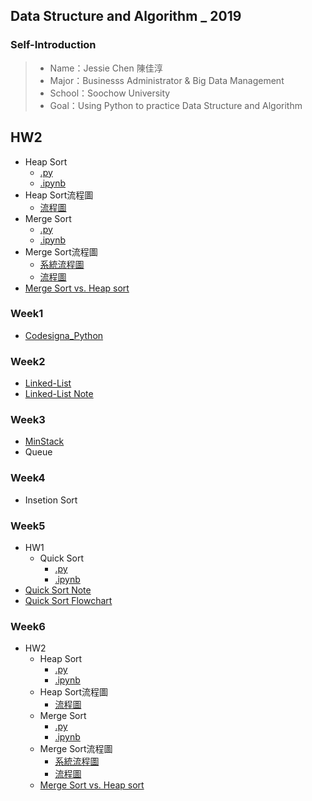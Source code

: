 ## Data Structure and Algorithm _ 2019

### Self-Introduction
>* Name：Jessie Chen 陳佳淳
>* Major：Businesss Administrator & Big Data Management
>* School：Soochow University
>* Goal：Using Python to practice Data Structure and Algorithm

## HW2
* Heap Sort
  * [.py](HW2/heap_sort_05153208.py)
  * [.ipynb](HW2/heap_sort_05153208.ipynb)
* Heap Sort流程圖
  * [流程圖](HW2/heapsort_flowchart.jpg)
* Merge Sort
  * [.py](https://github.com/chenjanice/Data-Structure_2019/blob/master/HW2/merge_sort_05153208.py)
  * [.ipynb](HW2/merge_sort_05153208.ipynb)
* Merge Sort流程圖
  * [系統流程圖](HW2/mergesort_flowchart1.png)
  * [流程圖](HW2/mergesort_flowchart2.png)
* [Merge Sort vs. Heap sort]()




### Week1
* [Codesigna_Python](https://github.com/chenjanice/Data-Structure_2019/blob/master/week1/codesignal%201-10.md#codesignal-python)

### Week2
* [Linked-List](https://github.com/chenjanice/Data-Structure_2019/blob/master/week2/Linkedlist.py)
* [Linked-List Note](week2/Linked-List_Note.md)

### Week3
 * [MinStack](https://github.com/chenjanice/Data-Structure_2019/blob/master/week3/Min%20Stack.ipynb) 
 * Queue

### Week4
 * Insetion Sort

### Week5
* HW1
  * Quick Sort
    *  [.py](https://github.com/chenjanice/Data-Structure_2019/blob/master/week5/quicksort.py)
    *  [.ipynb](https://nbviewer.jupyter.org/github/chenjanice/Data-Structure_2019/blob/master/week5/quicksort.ipynb)   
* [Quick Sort Note](https://github.com/chenjanice/Data-Structure_2019/blob/master/week5/quicksort.md)
* [Quick Sort Flowchart](quicksort_flowchart.jpg)

### Week6
* HW2
  * Heap Sort
    * [.py](HW2/heap_sort_05153208.py)
    * [.ipynb](HW2/heap_sort_05153208.ipynb)
  * Heap Sort流程圖
    * [流程圖](HW2/heapsort_flowchart.jpg)
  * Merge Sort
    * [.py](https://github.com/chenjanice/Data-Structure_2019/blob/master/HW2/merge_sort_05153208.py)
    * [.ipynb](HW2/merge_sort_05153208.ipynb)
  * Merge Sort流程圖
    * [系統流程圖](HW2/mergesort_flowchart1.png)
    * [流程圖](HW2/mergesort_flowchart2.png)
  * [Merge Sort vs. Heap sort]()
